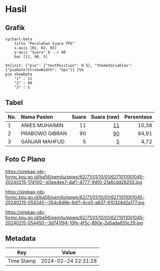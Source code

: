 # Hasil

## Grafik

```mermaid
xychart-beta
    title "Perolehan Suara TPS"
    x-axis [01, 02, 03]
    y-axis "Suara" 0 --> 90
    bar [11, 90, 5]
```

```mermaid
%%{init: {"pie": {"textPosition": 0.5}, "themeVariables": {"pieOuterStrokeWidth": "5px"}} }%%
pie showData
    "1" : 11
    "2" : 90
    "3" : 5
```

## Tabel

| No. | Nama Paslon    | Suara | Suara (raw) | Persentase |
|:--- |:-------------- | -----:| -----------:| ----------:|
| 1   | ANIES MUHAIMIN | 11    | [11][p-1]   | 10,38      |
| 2   | PRABOWO GIBRAN | 90    | [90][p-2]   | 84,91      |
| 3   | GANJAR MAHFUD  | 5     | [5][p-3]    | 4,72       |


[p-1]: https://github.com/gigit-pemilu/pemilu-2024-62-kalimantan-tengah/blob/main/pilpres/hitung-suara/sub/62-kalimantan-tengah/sub/71-kota-palangkaraya/sub/01-pahandut/sub/1001-pahandut/sub/045-tps/sub/paslon-1.txt
[p-2]: https://github.com/gigit-pemilu/pemilu-2024-62-kalimantan-tengah/blob/main/pilpres/hitung-suara/sub/62-kalimantan-tengah/sub/71-kota-palangkaraya/sub/01-pahandut/sub/1001-pahandut/sub/045-tps/sub/paslon-2.txt
[p-3]: https://github.com/gigit-pemilu/pemilu-2024-62-kalimantan-tengah/blob/main/pilpres/hitung-suara/sub/62-kalimantan-tengah/sub/71-kota-palangkaraya/sub/01-pahandut/sub/1001-pahandut/sub/045-tps/sub/paslon-3.txt

## Foto C Plano

https://sirekap-obj-formc.kpu.go.id/ba56/pemilu/ppwp/62/71/01/10/01/6271011001045-20240215-174100--d3ee4ee7-daf1-4777-94f0-21a6cdd28250.jpg

https://sirekap-obj-formc.kpu.go.id/ba56/pemilu/ppwp/62/71/01/10/01/6271011001045-20240215-054345--354c6d6b-6df1-4cd3-a837-610328d2a177.jpg

https://sirekap-obj-formc.kpu.go.id/ba56/pemilu/ppwp/62/71/01/10/01/6271011001045-20240215-054450--3d741f94-10fe-4f5c-890e-2a5ada655c29.jpg


## Metadata

| Key        | Value               |
| ---------- | ------------------- |
| Time Stamp | 2024-02-24 22:31:28 |



